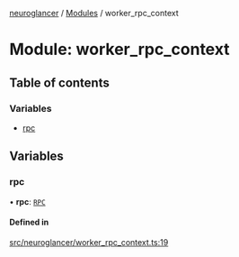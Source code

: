 [neuroglancer](../README.md) / [Modules](../modules.md) / worker\_rpc\_context

# Module: worker\_rpc\_context

## Table of contents

### Variables

- [rpc](worker_rpc_context.md#rpc)

## Variables

### rpc

• **rpc**: [`RPC`](../classes/worker_rpc.RPC.md)

#### Defined in

[src/neuroglancer/worker_rpc_context.ts:19](https://github.com/ActiveBrainAtlas2/neuroglancer/blob/8fef58ad/src/neuroglancer/worker_rpc_context.ts#L19)

